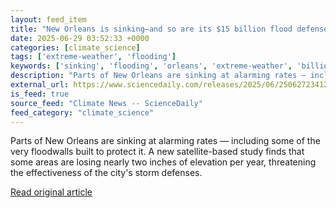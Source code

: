 ```yaml
---
layout: feed_item
title: "New Orleans is sinking—and so are its $15 billion flood defenses"
date: 2025-06-29 03:52:33 +0000
categories: [climate_science]
tags: ['extreme-weather', 'flooding']
keywords: ['sinking', 'flooding', 'orleans', 'extreme-weather', 'billion']
description: "Parts of New Orleans are sinking at alarming rates — including some of the very floodwalls built to protect it"
external_url: https://www.sciencedaily.com/releases/2025/06/250627234122.htm
is_feed: true
source_feed: "Climate News -- ScienceDaily"
feed_category: "climate_science"
---
```


Parts of New Orleans are sinking at alarming rates — including some of the very floodwalls built to protect it. A new satellite-based study finds that some areas are losing nearly two inches of elevation per year, threatening the effectiveness of the city's storm defenses.

[Read original article](https://www.sciencedaily.com/releases/2025/06/250627234122.htm)
